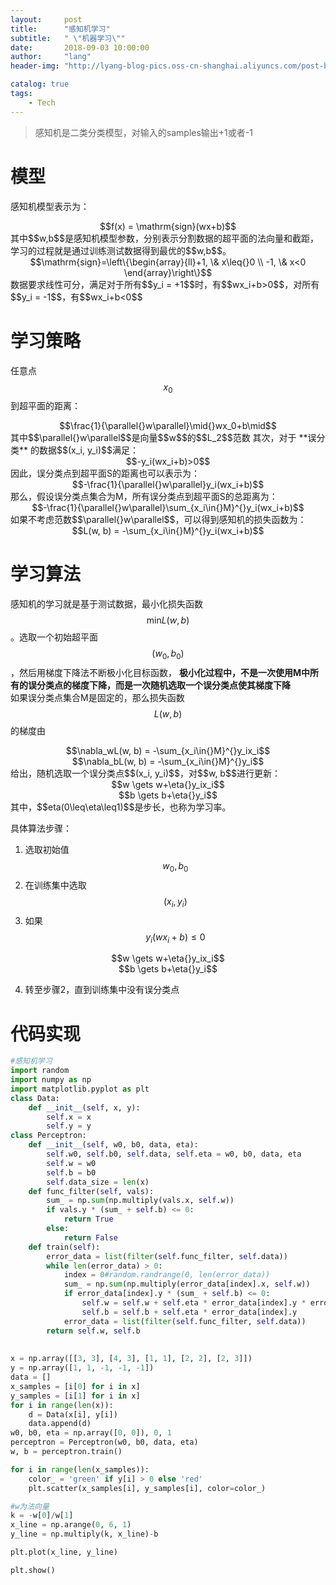 ```yaml
---
layout:     post
title:      "感知机学习"
subtitle:   " \"机器学习\""
date:       2018-09-03 10:00:00
author:     "lang"
header-img: "http://lyang-blog-pics.oss-cn-shanghai.aliyuncs.com/post-bg-2017/0330/170330.jpg"

catalog: true
tags:
    - Tech
---
```


>感知机是二类分类模型，对输入的samples输出+1或者-1

# 模型

感知机模型表示为：
<center>$$f(x) = \mathrm{sign}(wx+b)$$</center>
其中$$w,b$$是感知机模型参数，分别表示分割数据的超平面的法向量和截距，学习的过程就是通过训练测试数据得到最优的$$w,b$$。  
<center>$$\mathrm{sign}=\left\{\begin{array}{ll}+1, \& x\leq{}0 \\ -1, \& x<0 \end{array}\right\}$$</center> 
数据要求线性可分，满足对于所有$$y_i = +1$$时，有$$wx_i+b>0$$，对所有$$y_i = -1$$，有$$wx_i+b<0$$

# 学习策略

任意点$$x_0$$到超平面的距离：  
<center>$$\frac{1}{\parallel{}w\parallel}\mid{}wx_0+b\mid$$</center>
其中$$\parallel{}w\parallel$$是向量$$w$$的$$L_2$$范数  
其次，对于 **误分类** 的数据$$(x_i, y_i)$$满足：  
<center>$$-y_i(wx_i+b)>0$$</center>
因此，误分类点到超平面S的距离也可以表示为：  
<center>$$-\frac{1}{\parallel{}w\parallel}y_i(wx_i+b)$$</center>  
那么，假设误分类点集合为M，所有误分类点到超平面S的总距离为：  
<center>$$-\frac{1}{\parallel{}w\parallel}\sum_{x_i\in{}M}^{}y_i(wx_i+b)$$</center>  
如果不考虑范数$$\parallel{}w\parallel$$，可以得到感知机的损失函数为：  
<center>$$L(w, b) = -\sum_{x_i\in{}M}^{}y_i(wx_i+b)$$</center>

# 学习算法

感知机的学习就是基于测试数据，最小化损失函数$$\mathrm{min}L(w, b)$$。选取一个初始超平面$$(w_0, b_0)$$，然后用梯度下降法不断极小化目标函数， **极小化过程中，不是一次使用M中所有的误分类点的梯度下降，而是一次随机选取一个误分类点使其梯度下降**  
如果误分类点集合M是固定的，那么损失函数$$L(w, b)$$的梯度由  
<center>$$\nabla_wL(w, b) = -\sum_{x_i\in{}M}^{}y_ix_i$$</center>  
<center>$$\nabla_bL(w, b) = -\sum_{x_i\in{}M}^{}y_i$$</center>  
给出，随机选取一个误分类点$$(x_i, y_i)$$，对$$w, b$$进行更新：  
<center>$$w \gets w+\eta{}y_ix_i$$</center>  
<center>$$b \gets b+\eta{}y_i$$</center>  
其中，$$eta(0\leq\eta\leq1)$$是步长，也称为学习率。

具体算法步骤：  

1. 选取初始值$$w_0,b_0$$  
2. 在训练集中选取$$(x_i, y_i)$$
3. 如果$$y_i(wx_i+b)\leq 0$$  
<center>$$w \gets w+\eta{}y_ix_i$$</center>  
<center>$$b \gets b+\eta{}y_i$$</center>  

4. 转至步骤2，直到训练集中没有误分类点

# 代码实现

```python
#感知机学习
import random
import numpy as np
import matplotlib.pyplot as plt
class Data:
    def __init__(self, x, y):
        self.x = x
        self.y = y
class Perceptron:
    def __init__(self, w0, b0, data, eta):
        self.w0, self.b0, self.data, self.eta = w0, b0, data, eta
        self.w = w0
        self.b = b0
        self.data_size = len(x)
    def func_filter(self, vals):
        sum_ = np.sum(np.multiply(vals.x, self.w))
        if vals.y * (sum_ + self.b) <= 0:
            return True
        else:
            return False
    def train(self):
        error_data = list(filter(self.func_filter, self.data))
        while len(error_data) > 0:
            index = 0#random.randrange(0, len(error_data))
            sum_ = np.sum(np.multiply(error_data[index].x, self.w))
            if error_data[index].y * (sum_ + self.b) <= 0:
                self.w = self.w + self.eta * error_data[index].y * error_data[index].x
                self.b = self.b + self.eta * error_data[index].y
            error_data = list(filter(self.func_filter, self.data))
        return self.w, self.b
        
        
x = np.array([[3, 3], [4, 3], [1, 1], [2, 2], [2, 3]])
y = np.array([1, 1, -1, -1, -1])
data = []
x_samples = [i[0] for i in x]
y_samples = [i[1] for i in x]
for i in range(len(x)):
    d = Data(x[i], y[i])
    data.append(d)
w0, b0, eta = np.array([0, 0]), 0, 1
perceptron = Perceptron(w0, b0, data, eta)
w, b = perceptron.train()

for i in range(len(x_samples)):
    color_ = 'green' if y[i] > 0 else 'red'
    plt.scatter(x_samples[i], y_samples[i], color=color_)

#w为法向量
k = -w[0]/w[1]
x_line = np.arange(0, 6, 1)
y_line = np.multiply(k, x_line)-b

plt.plot(x_line, y_line)

plt.show()
```